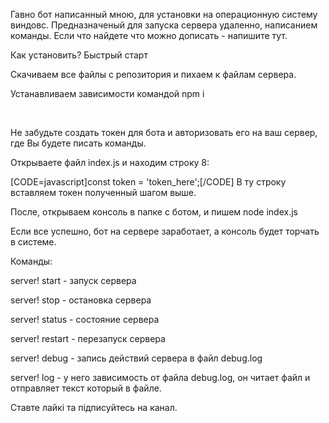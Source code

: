 Гавно бот написанный мною, для установки на операционную систему виндовс. Предназначеный для запуска сервера удаленно, написанием команды. Если что найдете что можно дописать - напишите тут.



Как установить? Быстрый старт

Скачиваем все файлы с репозитория и пихаем к файлам сервера.

Устанавливаем зависимости командой npm i​​

​​​​​​

Не забудьте создать токен для бота и авторизовать его на ваш сервер, где Вы будете писать команды.



Открываете файл index.js и находим строку 8:

[CODE=javascript]const token = 'token_here';[/CODE]
В ту строку вставляем токен полученный шагом выше.



После, открываем консоль в папке с ботом, и пишем node index.js​​

Если все успешно, бот на сервере заработает, а консоль будет торчать в системе.



Команды:

server! start - запуск сервера

server! stop - остановка сервера

server! status - состояние сервера

server! restart - перезапуск сервера

server! debug - запись действий сервера в файл debug.log

server! log - у него зависимость от файла debug.log, он читает файл и отправляет текст который в файле.



Ставте лайкі та підписуйтесь на канал.
